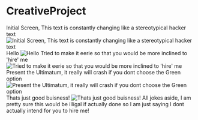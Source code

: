 # CreativeProject


Initial Screen, This text is constantly changing like a stereotypical hacker text
![Initial Screen, This text is constantly changing like a stereotypical hacker text](../master/FIRST.png)
Hello
![Hello](../master/Hello.png)
Tried to make it eerie so that you would be more inclined to 'hire' me
![Tried to make it eerie so that you would be more inclined to 'hire' me](../master/Information.png)
Present the Ultimatum, it really will crash if you dont choose the Green option
![Present the Ultimatum, it really will crash if you dont choose the Green option](../master/ThatsJustGoodBuisness.png)
Thats just good buisness!
![Thats just good buisness!](../master/ULTIMATUM.png)
All jokes aside, I am pretty sure this would be illigal if actually done so I am just saying I dont actually intend for you to hire me!

